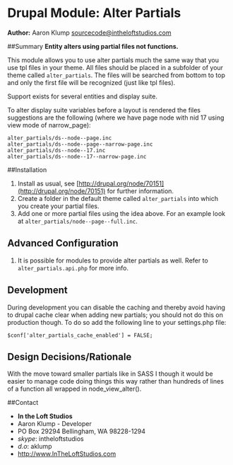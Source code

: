 # Drupal Module: Alter Partials
**Author:** Aaron Klump  <sourcecode@intheloftstudios.com>

##Summary
**Entity alters using partial files not functions.**

This module allows you to use alter partials much the same way that you use tpl files in your theme.  All files should be placed in a subfolder of your theme called `alter_partials`.  The files will be searched from bottom to top and only the first file will be recognized (just like tpl files).

Support exists for several entities and display suite.

To alter display suite variables before a layout is rendered the files suggestions are the following (where we have page node with nid 17 using view mode of narrow_page):

    alter_partials/ds--node--page.inc
    alter_partials/ds--node--page--narrow-page.inc
    alter_partials/ds--node--17.inc
    alter_partials/ds--node--17--narrow-page.inc


##Installation
1. Install as usual, see [http://drupal.org/node/70151](http://drupal.org/node/70151) for further information.
1. Create a folder in the default theme called `alter_partials` into which you create your partial files.
1. Add one or more partial files using the idea above.  For an example look at `alter_partials/node--page--full.inc`.


## Advanced Configuration
1. It is possible for modules to provide alter partials as well.  Refer to `alter_partials.api.php` for more info.

## Development
During development you can disable the caching and thereby avoid having to drupal cache clear when adding new partials; you should not do this on production though.  To do so add the following line to your settings.php file:

    $conf['alter_partials_cache_enabled'] = FALSE;

## Design Decisions/Rationale
With the move toward smaller partials like in SASS I though it would be easier to manage code doing things this way rather than hundreds of lines of a function all wrapped in node_view_alter().


##Contact
* **In the Loft Studios**
* Aaron Klump - Developer
* PO Box 29294 Bellingham, WA 98228-1294
* _skype_: intheloftstudios
* _d.o_: aklump
* <http://www.InTheLoftStudios.com>